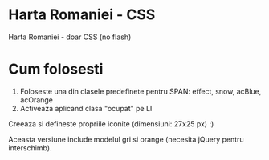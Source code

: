 Harta Romaniei - CSS
====================

Harta Romaniei - doar CSS (no flash)


Cum folosesti
=============

1. Foloseste una din clasele predefinete pentru SPAN: effect, snow, acBlue, acOrange
2. Activeaza aplicand clasa "ocupat" pe LI

Creeaza si defineste propriile iconite (dimensiuni: 27x25 px) :)

Aceasta versiune include modelul gri si orange (necesita jQuery pentru interschimb).
